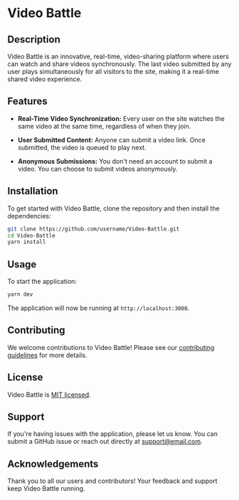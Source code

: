 # Video Battle

## Description

Video Battle is an innovative, real-time, video-sharing platform where users can watch and share videos synchronously. The last video submitted by any user plays simultaneously for all visitors to the site, making it a real-time shared video experience.

## Features

- **Real-Time Video Synchronization:** Every user on the site watches the same video at the same time, regardless of when they join.

- **User Submitted Content:** Anyone can submit a video link. Once submitted, the video is queued to play next.

- **Anonymous Submissions:** You don't need an account to submit a video. You can choose to submit videos anonymously.

## Installation

To get started with Video Battle, clone the repository and then install the dependencies:

```bash
git clone https://github.com/username/Video-Battle.git
cd Video-Battle
yarn install
```

## Usage

To start the application:

```bash
yarn dev
```

The application will now be running at `http://localhost:3000`.

## Contributing

We welcome contributions to Video Battle! Please see our [contributing guidelines](CONTRIBUTING.md) for more details.

## License

Video Battle is [MIT licensed](LICENSE).

## Support

If you're having issues with the application, please let us know. You can submit a GitHub issue or reach out directly at [support@email.com](mailto:support@email.com).

## Acknowledgements

Thank you to all our users and contributors! Your feedback and support keep Video Battle running.
